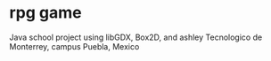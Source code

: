 # rpg game

Java school project using libGDX, Box2D, and ashley
Tecnologico de Monterrey, campus Puebla, Mexico
